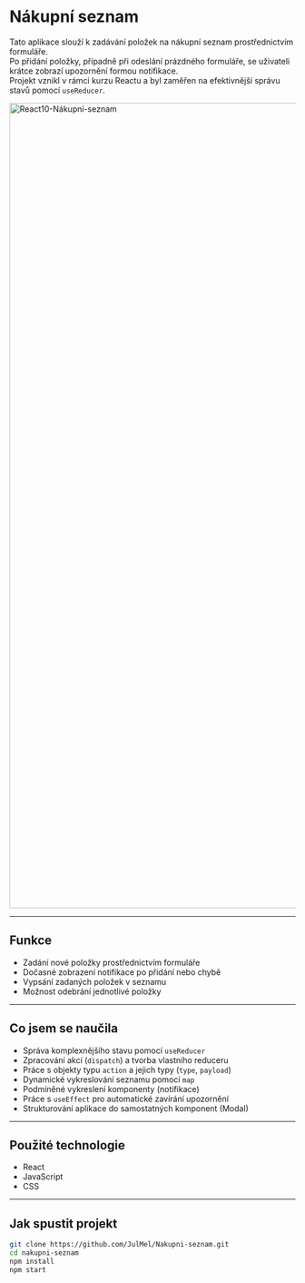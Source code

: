 # Nákupní seznam 

Tato aplikace slouží k zadávání položek na nákupní seznam prostřednictvím formuláře.  
Po přidání položky, případně při odeslání prázdného formuláře, se uživateli krátce zobrazí upozornění formou notifikace.  
Projekt vznikl v rámci kurzu Reactu a byl zaměřen na efektivnější správu stavů pomocí `useReducer`.

<img width="1418" alt="React10-Nákupní-seznam" src="https://github.com/user-attachments/assets/1ba3b2b2-72c7-47ce-be4c-9833e6499d82" />

---

## Funkce
- Zadání nové položky prostřednictvím formuláře
- Dočasné zobrazení notifikace po přidání nebo chybě
- Vypsání zadaných položek v seznamu
- Možnost odebrání jednotlivé položky

---

## Co jsem se naučila
- Správa komplexnějšího stavu pomocí `useReducer`
- Zpracování akcí (`dispatch`) a tvorba vlastního reduceru
- Práce s objekty typu `action` a jejich typy (`type`, `payload`)
- Dynamické vykreslování seznamu pomocí `map`
- Podmíněné vykreslení komponenty (notifikace)
- Práce s `useEffect` pro automatické zavírání upozornění
- Strukturování aplikace do samostatných komponent (Modal)

---

## Použité technologie
- React
- JavaScript
- CSS

---

## Jak spustit projekt

```bash
git clone https://github.com/JulMel/Nakupni-seznam.git
cd nakupni-seznam
npm install
npm start
